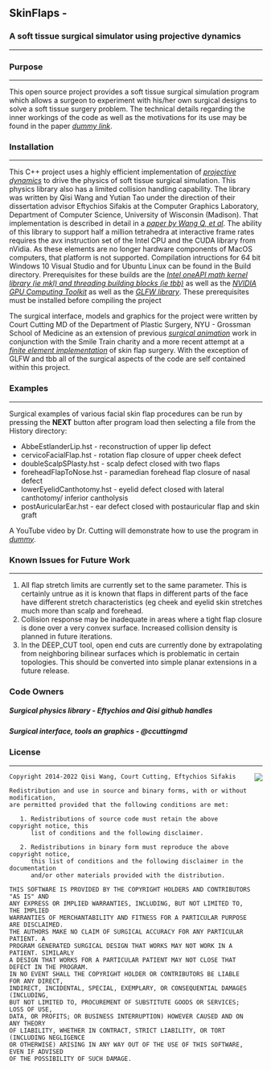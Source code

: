 ## **SkinFlaps** - 
### A soft tissue surgical simulator using projective dynamics


----------


### **Purpose**

----------
This open source project provides a soft tissue surgical simulation program which allows a surgeon to experiment with his/her own surgical designs to solve a soft tissue surgery problem.  The technical details regarding the inner workings of the code as well as the motivations for its use may be found in the paper *[dummy link][1]*.

### **Installation**

----------
This C++ project uses a highly efficient implementation of *[projective dynamics][2]* to drive the physics of soft tissue surgical simulation. This physics library also has a limited collision handling capability. The library was written by Qisi Wang and Yutian Tao under the direction of their dissertation advisor Eftychios Sifakis at the Computer Graphics Laboratory, Department of Computer Science, University of Wisconsin (Madison). That implementation is described in detail in a *[paper by Wang Q, et al][3]*. The ability of this library to support half a million tetrahedra at interactive frame rates requires the avx instruction set of the Intel CPU and the CUDA library from nVidia.  As these elements are no longer hardware components of MacOS computers, that platform is not supported. Compilation intructions for 64 bit Windows 10 Visual Studio and for Ubuntu Linux can be found in the Build directory.  Prerequisites for these builds are the *[Intel oneAPI math kernel library (ie mkl) and threading building blocks (ie tbb)][4]* as well as the *[NVIDIA GPU Computing Toolkit][5]* as well as the *[GLFW library][6]*.  These prerequisites must be installed before compiling the project

The surgical interface, models and graphics for the project were written by Court Cutting MD of the Department of Plastic Surgery, NYU - Grossman School of Medicine as an extension of previous *[surgical animation][7]* work in conjunction with the Smile Train charity and a more recent attempt at a *[finite element implementation][8]* of skin flap surgery. With the exception of GLFW and tbb all of the surgical aspects of the code are self contained within this project.

### **Examples**


----------
Surgical examples of various facial skin flap procedures can be run by pressing the **NEXT** button after program load then selecting a file from the History directory:

 - AbbeEstlanderLip.hst - reconstruction of upper lip defect
 - cervicoFacialFlap.hst - rotation flap closure of upper cheek defect
 - doubleScalpSPlasty.hst - scalp defect closed with two flaps
 - foreheadFlapToNose.hst - paramedian forehead flap closure of nasal defect
 - lowerEyelidCanthotomy.hst - eyelid defect closed with lateral canthotomy/ inferior cantholysis
 - postAuricularEar.hst - ear defect closed with postauricular flap and skin graft

A YouTube video by Dr. Cutting will demonstrate how to use the program in *[dummy][9]*.

### **Known Issues for Future Work**

----------

 1. All flap stretch limits are currently set to the same parameter. This is certainly untrue as it is known that flaps in different parts of the face have different stretch characteristics (eg cheek and eyelid skin stretches much more than scalp and forehead.
 2. Collision response may be inadequate in areas where a tight flap closure is done over a very convex surface. Increased collision density is planned in future iterations.
 3. In the DEEP_CUT tool, open end cuts are currently done by extrapolating from neighboring bilinear surfaces which is problematic in certain topologies.  This should be converted into simple planar extensions in a future release.

### **Code Owners**

##### Surgical physics library - Eftychios and Qisi github handles

##### Surgical interface, tools an graphics - @ccuttingmd


### **License**

----------
<a href="http://opensource.org/licenses/BSD-2-Clause">
<img align="right" src="http://opensource.org/trademarks/opensource/OSI-Approved-License-100x137.png">
</a>

	Copyright 2014-2022 Qisi Wang, Court Cutting, Eftychios Sifakis
	
	Redistribution and use in source and binary forms, with or without modification,
	are permitted provided that the following conditions are met:
	
	   1. Redistributions of source code must retain the above copyright notice, this
	      list of conditions and the following disclaimer.
	
	   2. Redistributions in binary form must reproduce the above copyright notice,
	      this list of conditions and the following disclaimer in the documentation
	      and/or other materials provided with the distribution.
	
	THIS SOFTWARE IS PROVIDED BY THE COPYRIGHT HOLDERS AND CONTRIBUTORS "AS IS" AND
	ANY EXPRESS OR IMPLIED WARRANTIES, INCLUDING, BUT NOT LIMITED TO, THE IMPLIED
	WARRANTIES OF MERCHANTABILITY AND FITNESS FOR A PARTICULAR PURPOSE ARE DISCLAIMED.
	THE AUTHORS MAKE NO CLAIM OF SURGICAL ACCURACY FOR ANY PARTICULAR PATIENT. A
	PROGRAM GENERATED SURGICAL DESIGN THAT WORKS MAY NOT WORK IN A PATIENT. SIMILARLY
	A DESIGN THAT WORKS	FOR A PARTICULAR PATIENT MAY NOT CLOSE THAT DEFECT IN THE PROGRAM.
	IN NO EVENT SHALL THE COPYRIGHT HOLDER OR CONTRIBUTORS BE LIABLE FOR ANY DIRECT,
	INDIRECT, INCIDENTAL, SPECIAL, EXEMPLARY, OR CONSEQUENTIAL DAMAGES (INCLUDING,
	BUT NOT LIMITED TO, PROCUREMENT OF SUBSTITUTE GOODS OR SERVICES; LOSS OF USE,
	DATA, OR PROFITS; OR BUSINESS INTERRUPTION) HOWEVER CAUSED AND ON ANY THEORY
	OF LIABILITY, WHETHER IN CONTRACT, STRICT LIABILITY, OR TORT (INCLUDING NEGLIGENCE
	OR OTHERWISE) ARISING IN ANY WAY OUT OF THE USE OF THIS SOFTWARE, EVEN IF ADVISED
	OF THE POSSIBILITY OF SUCH DAMAGE.


  [1]: http://courtcuttingmd.com/
  [2]: https://www.cs.utah.edu/~ladislav/bouaziz14projective/bouaziz14projective.html
  [3]: https://onlinelibrary.wiley.com/doi/10.1111/cgf.14385
  [4]: https://www.intel.com/content/www/us/en/developer/tools/oneapi/base-toolkit-download.html
  [5]: https://developer.nvidia.com/cuda-downloads
  [6]: https://www.glfw.org/
  [7]: https://www.tandfonline.com/doi/abs/10.3109/10929080209146521
  [8]: http://pages.cs.wisc.edu/~sifakis/papers/surgery_simulator_JRS.pdf
  [9]: http://courtcuttingmd.com/